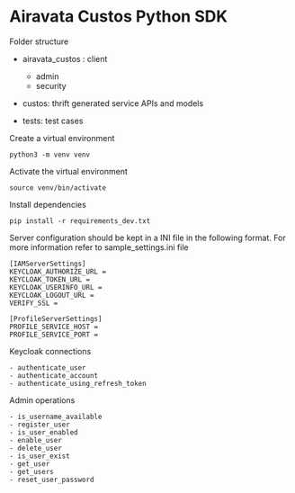 # Airavata Custos Python SDK

Folder structure 

- airavata_custos : client
    - admin
    - security
    
- custos: thrift generated service APIs and models
- tests: test cases

Create a virtual environment

    python3 -m venv venv

Activate the virtual environment
    
    source venv/bin/activate

Install dependencies
    
    pip install -r requirements_dev.txt

Server configuration should be kept in a INI file in the following format. For more information refer to sample_settings.ini file  
    
    [IAMServerSettings]
    KEYCLOAK_AUTHORIZE_URL =
    KEYCLOAK_TOKEN_URL = 
    KEYCLOAK_USERINFO_URL = 
    KEYCLOAK_LOGOUT_URL = 
    VERIFY_SSL = 
    
    [ProfileServerSettings]
    PROFILE_SERVICE_HOST = 
    PROFILE_SERVICE_PORT =
    
Keycloak connections

    - authenticate_user
    - authenticate_account
    - authenticate_using_refresh_token

Admin operations
    
    - is_username_available
    - register_user
    - is_user_enabled
    - enable_user
    - delete_user
    - is_user_exist
    - get_user
    - get_users
    - reset_user_password
